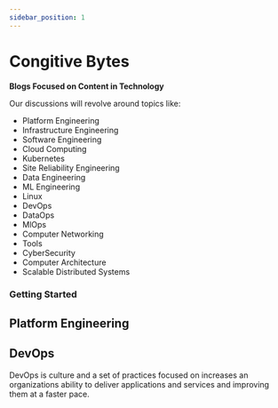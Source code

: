 ```yaml
---
sidebar_position: 1
---
```


#  Congitive Bytes

**Blogs Focused on Content in Technology**  

Our discussions will revolve around topics like:
- Platform Engineering  
- Infrastructure Engineering  
- Software Engineering  
- Cloud Computing  
- Kubernetes  
- Site Reliability Engineering
- Data Engineering  
- ML Engineering
- Linux  
- DevOps
- DataOps
- MlOps
- Computer Networking
- Tools  
- CyberSecurity
- Computer Architecture
- Scalable Distributed Systems

### Getting Started

## Platform Engineering  

## DevOps

DevOps is culture and a set of practices focused on increases an organizations ability to deliver applications and services and improving them at a faster pace.   

